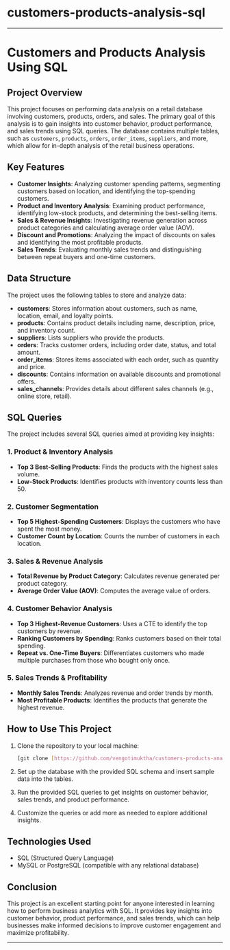 # customers-products-analysis-sql

---

# Customers and Products Analysis Using SQL

## Project Overview
This project focuses on performing data analysis on a retail database involving customers, products, orders, and sales. The primary goal of this analysis is to gain insights into customer behavior, product performance, and sales trends using SQL queries. The database contains multiple tables, such as `customers`, `products`, `orders`, `order_items`, `suppliers`, and more, which allow for in-depth analysis of the retail business operations.

## Key Features
- **Customer Insights**: Analyzing customer spending patterns, segmenting customers based on location, and identifying the top-spending customers.
- **Product and Inventory Analysis**: Examining product performance, identifying low-stock products, and determining the best-selling items.
- **Sales & Revenue Insights**: Investigating revenue generation across product categories and calculating average order value (AOV).
- **Discount and Promotions**: Analyzing the impact of discounts on sales and identifying the most profitable products.
- **Sales Trends**: Evaluating monthly sales trends and distinguishing between repeat buyers and one-time customers.

## Data Structure
The project uses the following tables to store and analyze data:

- **customers**: Stores information about customers, such as name, location, email, and loyalty points.
- **products**: Contains product details including name, description, price, and inventory count.
- **suppliers**: Lists suppliers who provide the products.
- **orders**: Tracks customer orders, including order date, status, and total amount.
- **order_items**: Stores items associated with each order, such as quantity and price.
- **discounts**: Contains information on available discounts and promotional offers.
- **sales_channels**: Provides details about different sales channels (e.g., online store, retail).

## SQL Queries
The project includes several SQL queries aimed at providing key insights:

### 1. Product & Inventory Analysis
- **Top 3 Best-Selling Products**: Finds the products with the highest sales volume.
- **Low-Stock Products**: Identifies products with inventory counts less than 50.
  
### 2. Customer Segmentation
- **Top 5 Highest-Spending Customers**: Displays the customers who have spent the most money.
- **Customer Count by Location**: Counts the number of customers in each location.
  
### 3. Sales & Revenue Analysis
- **Total Revenue by Product Category**: Calculates revenue generated per product category.
- **Average Order Value (AOV)**: Computes the average value of orders.
  
### 4. Customer Behavior Analysis
- **Top 3 Highest-Revenue Customers**: Uses a CTE to identify the top customers by revenue.
- **Ranking Customers by Spending**: Ranks customers based on their total spending.
- **Repeat vs. One-Time Buyers**: Differentiates customers who made multiple purchases from those who bought only once.
  
### 5. Sales Trends & Profitability
- **Monthly Sales Trends**: Analyzes revenue and order trends by month.
- **Most Profitable Products**: Identifies the products that generate the highest revenue.

## How to Use This Project
1. Clone the repository to your local machine:
   ```bash
   [git clone [https://github.com/vengotimuktha/customers-products-analysis-sql.git]](https://github.com/vengotimuktha/customers-products-analysis-sql.git)
   ```

2. Set up the database with the provided SQL schema and insert sample data into the tables.

3. Run the provided SQL queries to get insights on customer behavior, sales trends, and product performance.

4. Customize the queries or add more as needed to explore additional insights.

## Technologies Used
- SQL (Structured Query Language)
- MySQL or PostgreSQL (compatible with any relational database)

## Conclusion
This project is an excellent starting point for anyone interested in learning how to perform business analytics with SQL. It provides key insights into customer behavior, product performance, and sales trends, which can help businesses make informed decisions to improve customer engagement and maximize profitability.

---

